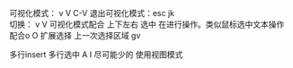 可视化模式： v V C-V
退出可视化模式：esc  jk  
切换： v V
可视化模式配合 上下左右 选中 在进行操作。类似鼠标选中文本操作
配合o O 扩展选择
上一次选择区域 gv

多行insert 多行选中 A I
尽可能少的 使用视图模式
